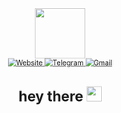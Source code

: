 <div id="header" align="center">
  <img src="https://i.ibb.co/sgcWGY7/cyberhell.png" width="100"/>
<div
    <img src="https://komarev.com/ghpvc/?username=cyberhellcommunity&style=flat-square&color=blue" alt=""/>
</div>
  <div id="badges">
  <a href="https://cyberhell.pages.dev">
    <img src="https://img.shields.io/badge/Website-white?logo=firefox" alt="Website"/>
  </a>
  <a href="https://t.me/cyberhellcommunity">
    <img src="https://img.shields.io/badge/Telegram%20Community-white?logo=telegram" alt="Telegram"/>
  </a>
  <a href="mailto:cyberhell@tutanota.com">
    <img src="https://img.shields.io/badge/Email-white?logo=gmail" alt="Gmail"/>
  </a>
    <h1>
  hey there
  <img src="https://media.giphy.com/media/hvRJCLFzcasrR4ia7z/giphy.gif" width="30px"/>
</h1>
</div>
</div>


